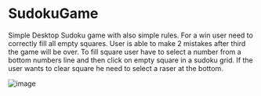 # SudokuGame

Simple Desktop Sudoku game with also simple rules.
For a win user need to correctly fill all empty squares. User is able to make 2 mistakes after third the game will be over.
To fill square user have to select a number from a bottom numbers line and then click on empty square in a sudoku grid. 
If the user wants to clear square he need to select a raser at the bottom.

![image](https://user-images.githubusercontent.com/65894951/230733785-cd16f9f0-c362-40c4-a3c2-3ab7c69c2911.png)
